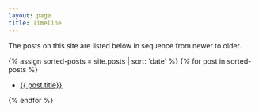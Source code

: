 ```yaml
---
layout: page
title: Timeline
---
```


The posts on this site are listed below in sequence from newer to older.

{% assign sorted-posts = site.posts | sort: 'date' %}
  {% for post in sorted-posts %}
  <ul><li>
    <a href="{{ post.url }}">{{ post.title}}</a>
  </li></ul>
  {% endfor %}
